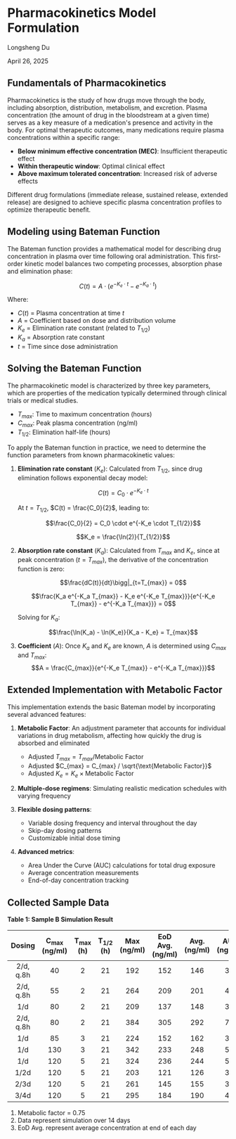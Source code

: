 # **Pharmacokinetics Model Formulation**

Longsheng Du

April 26, 2025

## Fundamentals of Pharmacokinetics

Pharmacokinetics is the study of how drugs move through the body, including absorption, distribution, metabolism, and excretion. Plasma concentration (the amount of drug in the bloodstream at a given time) serves as a key measure of a medication's presence and activity in the body. For optimal therapeutic outcomes, many medications require plasma concentrations within a specific range:

* **Below minimum effective concentration (MEC)**: Insufficient therapeutic effect
* **Within therapeutic window**: Optimal clinical effect
* **Above maximum tolerated concentration**: Increased risk of adverse effects

Different drug formulations (immediate release, sustained release, extended release) are designed to achieve specific plasma concentration profiles to optimize therapeutic benefit.

## Modeling using Bateman Function

The Bateman function provides a mathematical model for describing drug concentration in plasma over time following oral administration. This first-order kinetic model balances two competing processes, absorption phase and elimination phase:

$$
C(t) = A \cdot (e^{-K_e \cdot t} - e^{-K_a \cdot t})
$$

Where:
* $C(t)$ = Plasma concentration at time $t$
* $A$ = Coefficient based on dose and distribution volume
* $K_e$ = Elimination rate constant (related to $T_{1/2}$)
* $K_a$ = Absorption rate constant
* $t$ = Time since dose administration

## Solving the Bateman Function

The pharmacokinetic model is characterized by three key parameters, which are properties of the medication typically determined through clinical trials or medical studies. 

* $T_{max}$: Time to maximum concentration (hours)
* $C_{max}$: Peak plasma concentration (ng/ml)
* $T_{1/2}$: Elimination half-life (hours)

To apply the Bateman function in practice, we need to determine the function parameters from known pharmacokinetic values:

1. **Elimination rate constant** ($K_e$): Calculated from ${T_{1/2}}$, since drug elimination follows exponential decay model:

   $$C(t) = C_0 \cdot e^{-K_e \cdot t}$$

   At $t = T_{1/2}$, $C(t) = \frac{C_0}{2}$, leading to:

   $$\frac{C_0}{2} = C_0 \cdot e^{-K_e \cdot T_{1/2}}$$

   $$K_e = \frac{\ln(2)}{T_{1/2}}$$

2. **Absorption rate constant** ($K_a$): Calculated from $T_{max}$ and $K_e$, since at peak concentration ($t = T_{max}$), the derivative of the concentration function is zero:

   $$\frac{dC(t)}{dt}\bigg|_{t=T_{max}} = 0$$

   $$\frac{K_a e^{-K_a T_{max}} - K_e e^{-K_e T_{max}}}{e^{-K_e T_{max}} - e^{-K_a T_{max}}} = 0$$

   Solving for $K_a$:

   $$\frac{\ln(K_a) - \ln(K_e)}{K_a - K_e} = T_{max}$$

3. **Coefficient** ($A$): Once $K_a$ and $K_e$ are known, $A$ is determined using $C_{max}$ and $T_{max}$:
   $$A = \frac{C_{max}}{e^{-K_e T_{max}} - e^{-K_a T_{max}}}$$

## Extended Implementation with Metabolic Factor

This implementation extends the basic Bateman model by incorporating several advanced features:

1. **Metabolic Factor**: An adjustment parameter that accounts for individual variations in drug metabolism, affecting how quickly the drug is absorbed and eliminated
   - Adjusted $T_{max} = T_{max} / \text{Metabolic Factor}$
   - Adjusted $C_{max} = C_{max} / \sqrt{\text{Metabolic Factor}}$
   - Adjusted $K_e = K_e \times \text{Metabolic Factor}$

2. **Multiple-dose regimens**: Simulating realistic medication schedules with varying frequency

3. **Flexible dosing patterns**:
   - Variable dosing frequency and interval throughout the day
   - Skip-day dosing patterns
   - Customizable initial dose timing

4. **Advanced metrics**:
   - Area Under the Curve (AUC) calculations for total drug exposure
   - Average concentration measurements
   - End-of-day concentration tracking

## Collected Sample Data

**Table 1: Sample B Simulation Result**

|   Dosing   | $\mathbf{C_{max}}$ (ng/ml) | $\mathbf{T_{max}}$ (h) | $\mathbf{T_{1/2}}$ (h) | Max (ng/ml) | EoD Avg. (ng/ml) | Avg. (ng/ml)  | AUC/d (ng*h/ml) |
|:----------:|:--------------------------:|:----------------------:|:----------------------:|:-----------:|:----------------:|:-------------:|:---------------:|
|  2/d, q.8h |            40              |            2           |            21          |    192      |        152       |      146      |     3504        |
|  2/d, q.8h |            55              |            2           |            21          |    264      |        209       |      201      |     4818        |
|     1/d    |            80              |            2           |            21          |    209      |        137       |      148      |     3552        |
|  2/d, q.8h |            80              |            2           |            21          |    384      |        305       |      292      |     7008        |
|     1/d    |            85              |            3           |            21          |    224      |        152       |      162      |     3895        |
|     1/d    |            130             |            3           |            21          |    342      |        233       |      248      |     5957        |
|     1/d    |            120             |            5           |            21          |    324      |        236       |      244      |     5854        |
|    1/2d    |            120             |            5           |            21          |    203      |        121       |      126      |     3035        |
|    2/3d    |            120             |            5           |            21          |    261      |        145       |      155      |     3725        |
|    3/4d    |            120             |            5           |            21          |    295      |        184       |      190      |     4551        |
1. Metabolic factor = 0.75
2. Data represent simulation over 14 days
3. EoD Avg. represent average concentration at end of each day
